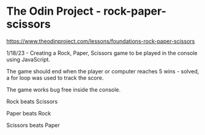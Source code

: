 # The Odin Project - rock-paper-scissors
https://www.theodinproject.com/lessons/foundations-rock-paper-scissors

1/18/23 - Creating a Rock, Paper, Scissors game to be played in the console using JavaScript.

The game should end when the player or computer reaches 5 wins - solved, a for loop was used to track the score.

The game works bug free inside the console.


Rock beats Scissors

Paper beats Rock

Scissors beats Paper